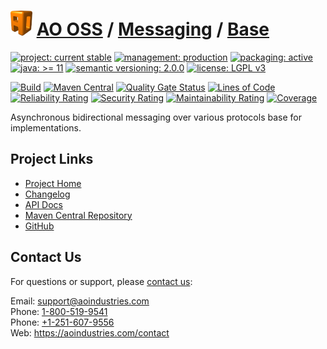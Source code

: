 # [<img src="ao-logo.png" alt="AO Logo" width="35" height="40">](https://github.com/ao-apps) [AO OSS](https://github.com/ao-apps/ao-oss) / [Messaging](https://github.com/ao-apps/ao-messaging) / [Base](https://github.com/ao-apps/ao-messaging-base)

[![project: current stable](https://oss.aoapps.com/ao-badges/project-current-stable.svg)](https://aoindustries.com/life-cycle#project-current-stable)
[![management: production](https://oss.aoapps.com/ao-badges/management-production.svg)](https://aoindustries.com/life-cycle#management-production)
[![packaging: active](https://oss.aoapps.com/ao-badges/packaging-active.svg)](https://aoindustries.com/life-cycle#packaging-active)  
[![java: &gt;= 11](https://oss.aoapps.com/ao-badges/java-11.svg)](https://docs.oracle.com/en/java/javase/11/docs/api/)
[![semantic versioning: 2.0.0](https://oss.aoapps.com/ao-badges/semver-2.0.0.svg)](https://semver.org/spec/v2.0.0.html)
[![license: LGPL v3](https://oss.aoapps.com/ao-badges/license-lgpl-3.0.svg)](https://www.gnu.org/licenses/lgpl-3.0)

[![Build](https://github.com/ao-apps/ao-messaging-base/workflows/Build/badge.svg?branch=master)](https://github.com/ao-apps/ao-messaging-base/actions?query=workflow%3ABuild)
[![Maven Central](https://maven-badges.herokuapp.com/maven-central/com.aoapps/ao-messaging-base/badge.svg)](https://maven-badges.herokuapp.com/maven-central/com.aoapps/ao-messaging-base)
[![Quality Gate Status](https://sonarcloud.io/api/project_badges/measure?branch=master&project=com.aoapps%3Aao-messaging-base&metric=alert_status)](https://sonarcloud.io/dashboard?branch=master&id=com.aoapps%3Aao-messaging-base)
[![Lines of Code](https://sonarcloud.io/api/project_badges/measure?branch=master&project=com.aoapps%3Aao-messaging-base&metric=ncloc)](https://sonarcloud.io/component_measures?branch=master&id=com.aoapps%3Aao-messaging-base&metric=ncloc)  
[![Reliability Rating](https://sonarcloud.io/api/project_badges/measure?branch=master&project=com.aoapps%3Aao-messaging-base&metric=reliability_rating)](https://sonarcloud.io/component_measures?branch=master&id=com.aoapps%3Aao-messaging-base&metric=Reliability)
[![Security Rating](https://sonarcloud.io/api/project_badges/measure?branch=master&project=com.aoapps%3Aao-messaging-base&metric=security_rating)](https://sonarcloud.io/component_measures?branch=master&id=com.aoapps%3Aao-messaging-base&metric=Security)
[![Maintainability Rating](https://sonarcloud.io/api/project_badges/measure?branch=master&project=com.aoapps%3Aao-messaging-base&metric=sqale_rating)](https://sonarcloud.io/component_measures?branch=master&id=com.aoapps%3Aao-messaging-base&metric=Maintainability)
[![Coverage](https://sonarcloud.io/api/project_badges/measure?branch=master&project=com.aoapps%3Aao-messaging-base&metric=coverage)](https://sonarcloud.io/component_measures?branch=master&id=com.aoapps%3Aao-messaging-base&metric=Coverage)

Asynchronous bidirectional messaging over various protocols base for implementations.

## Project Links
* [Project Home](https://oss.aoapps.com/messaging/base/)
* [Changelog](https://oss.aoapps.com/messaging/base/changelog)
* [API Docs](https://oss.aoapps.com/messaging/base/apidocs/)
* [Maven Central Repository](https://central.sonatype.com/artifact/com.aoapps/ao-messaging-base)
* [GitHub](https://github.com/ao-apps/ao-messaging-base)

## Contact Us
For questions or support, please [contact us](https://aoindustries.com/contact):

Email: [support@aoindustries.com](mailto:support@aoindustries.com)  
Phone: [1-800-519-9541](tel:1-800-519-9541)  
Phone: [+1-251-607-9556](tel:+1-251-607-9556)  
Web: https://aoindustries.com/contact
